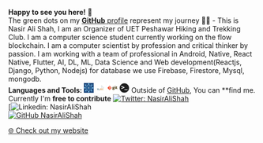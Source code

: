 **Happy to see you here!** :star_struck: <br> The green dots on my [**GitHub** profile](https://github.com/NasirAliShah) represent my journey :running_man: - This is Nasir Ali Shah, I am an Organizer of UET Peshawar Hiking and Trekking Club. I am a computer science student currently working on the flow blockchain. I am a computer scientist by profession and critical thinker by passion. I am working with a team of professional in Android, Native, React Native, Flutter, AI, DL, ML, Data Science and Web development(Reactjs, Django, Python, Nodejs) for database we use Firebase, Firestore, Mysql, mongodb.</br>
**Languages and Tools:**
<code><img height="20" src="https://raw.githubusercontent.com/github/explore/80688e429a7d4ef2fca1e82350fe8e3517d3494d/topics/BlockChain/blockchain.png"></code>
<code><img height="20" src="https://raw.githubusercontent.com/github/explore/80688e429a7d4ef2fca1e82350fe8e3517d3494d/topics/mysql/mysql.png"></code>
<code><img height="20" src="https://raw.githubusercontent.com/github/explore/80688e429a7d4ef2fca1e82350fe8e3517d3494d/topics/git/git.png"></code>
<code><img height="20" src="https://raw.githubusercontent.com/github/explore/80688e429a7d4ef2fca1e82350fe8e3517d3494d/topics/terminal/terminal.png"></code>
Outside of [GitHub](https://github.com/NasirAliShah/), You can **find me. Currently I'm **free to contribute**
[![Twitter: NasirAliShah](https://img.shields.io/twitter/follow/NasirAliShah01?style=social)](https://twitter.com/NasirAliShah01)</br>
[![Linkedin: NasirAliShah](https://img.shields.io/badge/-NasirAliShah-blue?style=flat-square&logo=Linkedin&logoColor=white&link=https://www.linkedin.com/in/nasir-ali-shah/)</br>
[![GitHub NasirAliShah](https://img.shields.io/github/followers/NasirAliShah?label=follow&style=social)](https://github.com/NasirAliShah)
<p><a href="https://www.hackerrank.com/Nasiralishah?hr_r=1">🌐 Check out my website</a></p>
